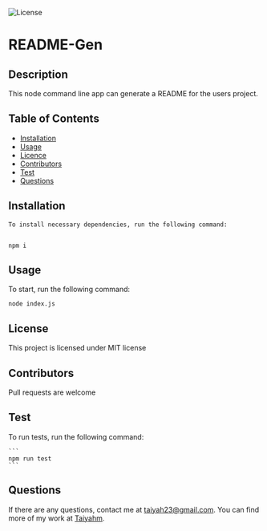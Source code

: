 
![License](https://img.shields.io/badge/License-MIT-blue.svg)

# README-Gen

  ## Description

  This node command line app can generate a README for the users project. 

  ## Table of Contents
  
  * [Installation](#Installation)
  * [Usage](#Usage)
  * [Licence](#Licence)
  * [Contributors](#Contributors)
  * [Test](#Test)
  * [Questions](#question) 

  ## Installation 
    To install necessary dependencies, run the following command:

   
    npm i



  ## Usage
  To start, run the following command:
  
  ```
  node index.js 
  ```

  ## License 

  This project is licensed under MIT license

  ## Contributors

  Pull requests are welcome

  ## Test

  To run tests, run the following command:

    ```
    npm run test
    ```
  ## Questions

  If there are any questions, contact me at taiyah23@gmail.com. You can find more of my work at [Taiyahm](https://github.com/Taiyahm/).
  
